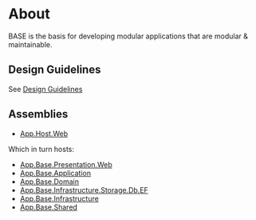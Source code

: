 # About

BASE is the basis for developing modular applications that are
modular & maintainable.

## Design Guidelines

See [Design Guidelines](./Resources/Readme.Development.Guidelines.md)

## Assemblies ##

* [App.Host.Web](./App.Host.Web/README.md)

Which in turn hosts:

* [App.Base.Presentation.Web](./App.Host.Web/README.md)
* [App.Base.Application](./App.Base.Application/README.md)
* [App.Base.Domain](./App.Base.Domain/README.md)
* [App.Base.Infrastructure.Storage.Db.EF](./App.Base.Infrastructure.Storage.Db.EF/README.md)
* [App.Base.Infrastructure](./App.Base.Infrastructure/README.md)
* [App.Base.Shared](./App.Base.Shared/README.md)

